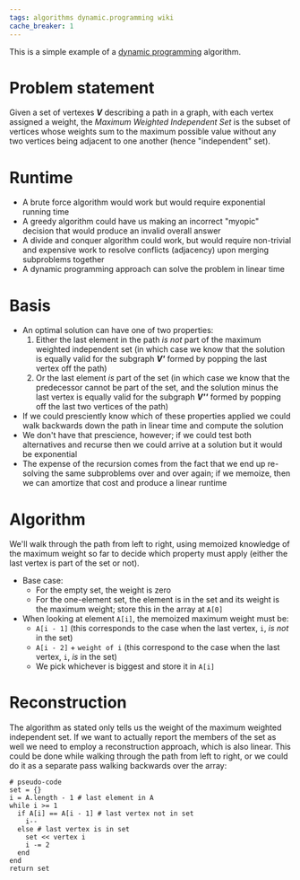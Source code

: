 ```yaml
---
tags: algorithms dynamic.programming wiki
cache_breaker: 1
---
```


This is a simple example of a [dynamic programming](/wiki/dynamic_programming) algorithm.

# Problem statement

Given a set of vertexes ***V*** describing a path in a graph, with each vertex assigned a weight, the *Maximum Weighted Independent Set* is the subset of vertices whose weights sum to the maximum possible value without any two vertices being adjacent to one another (hence "independent" set).

# Runtime

-   A brute force algorithm would work but would require exponential running time
-   A greedy algorithm could have us making an incorrect "myopic" decision that would produce an invalid overall answer
-   A divide and conquer algorithm could work, but would require non-trivial and expensive work to resolve conflicts (adjacency) upon merging subproblems together
-   A dynamic programming approach can solve the problem in linear time

# Basis

-   An optimal solution can have one of two properties:
    1.  Either the last element in the path *is not* part of the maximum weighted independent set (in which case we know that the solution is equally valid for the subgraph ***V'*** formed by popping the last vertex off the path)
    2.  Or the last element *is* part of the set (in which case we know that the predecessor cannot be part of the set, and the solution minus the last vertex is equally valid for the subgraph ***V''*** formed by popping off the last two vertices of the path)
-   If we could presciently know which of these properties applied we could walk backwards down the path in linear time and compute the solution
-   We don't have that prescience, however; if we could test both alternatives and recurse then we could arrive at a solution but it would be exponential
-   The expense of the recursion comes from the fact that we end up re-solving the same subproblems over and over again; if we memoize, then we can amortize that cost and produce a linear runtime

# Algorithm

We'll walk through the path from left to right, using memoized knowledge of the maximum weight so far to decide which property must apply (either the last vertex is part of the set or not).

-   Base case:
    -   For the empty set, the weight is zero
    -   For the one-element set, the element is in the set and its weight is the maximum weight; store this in the array at `A[0]`
-   When looking at element `A[i]`, the memoized maximum weight must be:
    -   `A[i - 1]` (this corresponds to the case when the last vertex, `i`, *is not* in the set)
    -   `A[i - 2]` + `weight of i` (this correspond to the case when the last vertex, `i`, *is* in the set)
    -   We pick whichever is biggest and store it in `A[i]`

# Reconstruction

The algorithm as stated only tells us the weight of the maximum weighted independent set. If we want to actually report the members of the set as well we need to employ a reconstruction approach, which is also linear. This could be done while walking through the path from left to right, or we could do it as a separate pass walking backwards over the array:

    # pseudo-code
    set = {}
    i = A.length - 1 # last element in A
    while i >= 1
      if A[i] == A[i - 1] # last vertex not in set
        i--
      else # last vertex is in set
        set << vertex i
        i -= 2
      end
    end
    return set
